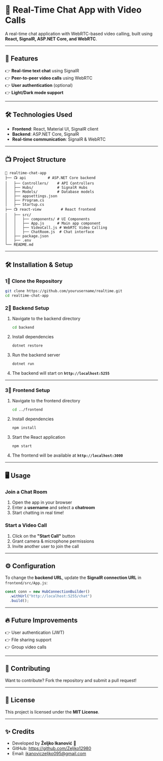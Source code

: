 # 🔨 Real-Time Chat App with Video Calls  

A real-time chat application with WebRTC-based video calling, built using **React, SignalR, ASP.NET Core, and WebRTC**.  

---

## 🚀 Features  
👉 **Real-time text chat** using SignalR  
👉 **Peer-to-peer video calls** using WebRTC  
👉 **User authentication** (optional)  
👉 **Light/Dark mode support**  

---

## 🛠 Technologies Used  
- **Frontend**: React, Material UI, SignalR client  
- **Backend**: ASP.NET Core, SignalR  
- **Real-time communication**: SignalR & WebRTC  

---

## 📺 Project Structure  

```
📆 realtime-chat-app
├── 📺 api          # ASP.NET Core backend
│   ├── Controllers/    # API Controllers
│   ├── Hubs/           # SignalR Hubs
│   ├── Models/         # Database models
│   ├── appsettings.json
│   ├── Program.cs
│   ├── Startup.cs
├── 📺 react-view         # React frontend
│   ├── src/
│   │   ├── components/ # UI Components
│   │   ├── App.js      # Main app component
│   │   ├── VideoCall.js # WebRTC Video Calling
│   │   ├── ChatRoom.js  # Chat interface
│   ├── package.json
│   ├── .env
└── README.md
```

---

## 🛠 Installation & Setup  

### **1⃣ Clone the Repository**  
```sh
git clone https://github.com/yourusername/realtime.git
cd realtime-chat-app
```

### **2⃣ Backend Setup**  

1. Navigate to the backend directory  
   ```sh
   cd backend
   ```
2. Install dependencies  
   ```sh
   dotnet restore
   ```
3. Run the backend server  
   ```sh
   dotnet run
   ```
4. The backend will start on **`http://localhost:5255`**  

---

### **3⃣ Frontend Setup**  

1. Navigate to the frontend directory  
   ```sh
   cd ../frontend
   ```
2. Install dependencies  
   ```sh
   npm install
   ```
3. Start the React application  
   ```sh
   npm start
   ```
4. The frontend will be available at **`http://localhost:3000`**  

---

## 🖥️ Usage  

### **Join a Chat Room**
1. Open the app in your browser  
2. Enter a **username** and select a **chatroom**  
3. Start chatting in real time!  

### **Start a Video Call**  
1. Click on the **"Start Call"** button  
2. Grant camera & microphone permissions  
3. Invite another user to join the call  

---

## ⚙️ Configuration  

To change the **backend URL**, update the **SignalR connection URL** in `frontend/src/App.js`:

```js
const conn = new HubConnectionBuilder()
  .withUrl("http://localhost:5255/chat")
  .build();
```

---

## 🔥 Future Improvements  
👉 User authentication (JWT)  
👉 File sharing support  
👉 Group video calls  

---

## 🤝 Contributing  
Want to contribute? Fork the repository and submit a pull request!  

---

## 🐝 License  
This project is licensed under the **MIT License**.  

---

## ✨ Credits  
- Developed by **Željko Ikanović** 🚀  
- GitHub: https://github.com/Zeljko12980
- Email: ikanoviczeljko095@gmail.com
